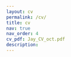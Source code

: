 ```yaml
---
layout: cv
permalink: /cv/
title: cv
nav: true
nav_order: 4
cv_pdf: Jay_CV_oct.pdf
description: 
---
```

